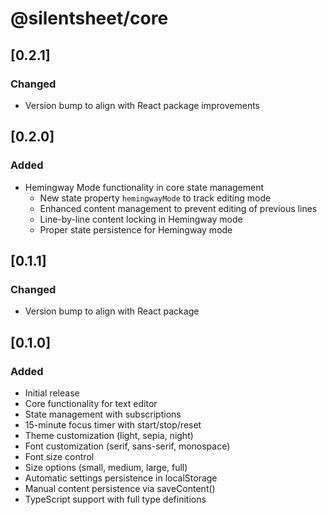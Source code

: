 # @silentsheet/core

## [0.2.1]

### Changed
- Version bump to align with React package improvements

## [0.2.0]

### Added
- Hemingway Mode functionality in core state management
  - New state property `hemingwayMode` to track editing mode
  - Enhanced content management to prevent editing of previous lines
  - Line-by-line content locking in Hemingway mode
  - Proper state persistence for Hemingway mode

## [0.1.1]

### Changed
- Version bump to align with React package

## [0.1.0]

### Added
- Initial release
- Core functionality for text editor
- State management with subscriptions
- 15-minute focus timer with start/stop/reset
- Theme customization (light, sepia, night)
- Font customization (serif, sans-serif, monospace)
- Font size control
- Size options (small, medium, large, full)
- Automatic settings persistence in localStorage
- Manual content persistence via saveContent()
- TypeScript support with full type definitions 